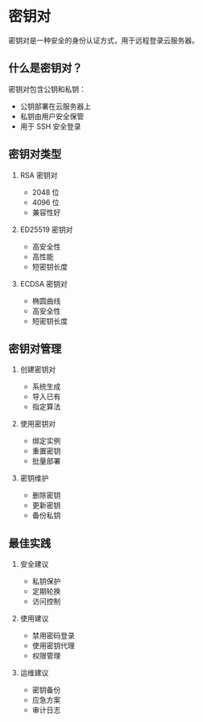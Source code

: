 # 密钥对

密钥对是一种安全的身份认证方式，用于远程登录云服务器。

## 什么是密钥对？

密钥对包含公钥和私钥：
- 公钥部署在云服务器上
- 私钥由用户安全保管
- 用于 SSH 安全登录

## 密钥对类型

1. RSA 密钥对
   - 2048 位
   - 4096 位
   - 兼容性好

2. ED25519 密钥对
   - 高安全性
   - 高性能
   - 短密钥长度

3. ECDSA 密钥对
   - 椭圆曲线
   - 高安全性
   - 短密钥长度

## 密钥对管理

1. 创建密钥对
   - 系统生成
   - 导入已有
   - 指定算法

2. 使用密钥对
   - 绑定实例
   - 重置密钥
   - 批量部署

3. 密钥维护
   - 删除密钥
   - 更新密钥
   - 备份私钥

## 最佳实践

1. 安全建议
   - 私钥保护
   - 定期轮换
   - 访问控制

2. 使用建议
   - 禁用密码登录
   - 使用密钥代理
   - 权限管理

3. 运维建议
   - 密钥备份
   - 应急方案
   - 审计日志 
